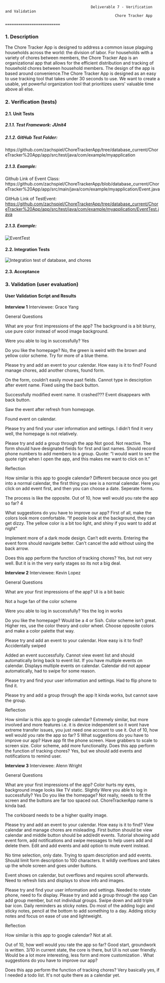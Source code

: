                                            Deliverable 7 - Verification and Validation
                                                      Chore Tracker App
                                                   =========================

<h3>1. Description</h3>

The Chore Tracker App is designed to address a common issue plaguing households across the world: the division of labor. For households with a variety of chores between members, the Chore Tracker App is an organizational app that allows for the efficient distribution and tracking of household chores between household members. The design of the app is based around convenience.The Chore Tracker App is designed as an easy to use tracking tool that takes under 30 seconds to use. We want to create a usable, yet powerful organization tool that prioritizes users' valuable time above all else.

<h3>2. Verification (tests)</h3>
<h4>2.1. Unit Tests</h4>
<h5>2.1.1. Test Framework: JUnit4</h5>
<h5>2.1.2. GitHub Test Folder:</h5> https://github.com/zachspiel/ChoreTrackerApp/tree/database_current/ChoreTracker%20App/app/src/test/java/com/example/myapplication
<h5>2.1.3. Example: </h5>
Github Link of Event Class:
https://github.com/zachspiel/ChoreTrackerApp/blob/database_current/ChoreTracker%20App/app/src/main/java/com/example/myapplication/Event.java

GitHub Link of TestEvent:
https://github.com/zachspiel/ChoreTrackerApp/tree/database_current/ChoreTracker%20App/app/src/test/java/com/example/myapplication/EventTest.java
<h5>2.1.3. Example: </h5>

![EventTest](https://github.com/zachspiel/ChoreTrackerApp/blob/master/Image%20Resources/EventTest_running.JPG)

<h4>2.2. Integration Tests</h4>

![Integration test of database, and chores](https://github.com/zachspiel/ChoreTrackerApp/blob/master/Image%20Resources/integration_testing.png)

<h4>2.3. Acceptance</h4>
  
<h3>3. Validation (user evaluation)</h3>

<h4>User Validation Script and Results</h4>

**Interview 1**
Interviewee: Grace Yang

General Questions

What are your first impressions of the app? 
The background is a bit blurry, use pure color instead of wood image background.


Were you able to log in successfully?
Yes

Do you like the homepage? 
No, the green is weird with the brown and yellow color scheme. Try for more of a blue theme. 

 

Please try and add an event to your calendar. How easy is it to find?
Found manage chores, add another chores, found form. 

On the form, couldn’t easily move past fields. Cannot type in descirption after event name.
Fixed using the back button. 

Successfully modified event name. It crashed??? Event disappears with back button.

Saw the event after refresh from homepage.


Found event on calendar.

Please try and find your user information and settings. 
I didn’t find it very well, the homepage is not relatively. 

Please try and add a group through the app
Not good.  Not reactive. The form should have designated fields for first and last names. 
Should record phone numbers to add members to a group. 
Quote:
“I would want to see the quote right when I open the app, and this makes me want to click on it.”

Reflection

How similar is this app to google calendar?
Different because once you get into a normal calendar, the first thing you see is a normal calendar. Here you click on add event first, and then you can choose a date. Seperate forms.

The process is like the opposite. 
Out of 10, how well would you rate the app so far?
4

What suggestions do you have to improve our app?
First of all, make the colors look more comfortable. “If people look at the background, they can get dizzy. The yellow color is a bit too light, and shiny if you want to add at night” 

Implement more of a dark mode design. Can’t edit events. Entering the event form should navigate better. Can't cancel the add without using the back arrow. 

Does this app perform the function of tracking chores?
Yes, but not very well. But it is in the very early stages so its not a big deal. 


**Interview 2**
Interviewee: Kevin Lopez

General Questions

What are your first impressions of the app? 
UI is a bit basic

Not a huge fan of the color scheme

Were you able to log in successfully?
Yes the log in works

Do you like the homepage? 
Would be a 4 or 5ish. Color scheme isn’t great. Higher res, use the color theory and color wheel. Choose opposite colors and make a color palette that way.

Please try and add an event to your calendar. How easy is it to find?
Accidentally swiped 

Added an event successfully. Cannot view event list and should automatically bring back to event list. If you have multiple events on calendar. Displays multiple events on calendar. Calendar did not appear automatically, had to swipe for some reason.

Please try and find your user information and settings. 
Had to flip phone to find it. 

Please try and add a group through the app
It kinda works, but cannot save the group.

Reflection

How similar is this app to google calendar?
Extremely similar, but more involved and more features i.e. it is device independent so it wont have extreme transfer issues, you just need one account to use it.
Out of 10, how well would you rate the app so far?
5
What suggestions do you have to improve our app?
Have app fit the phone screen. Have grabbers to scale to screen size.
Color scheme, add more functionality.
Does this app perform the function of tracking chores?
Yes, but we should add events and notifications to remind user. 


**Interview 3**
Interviewee: Alenn Wright

General Questions

What are your first impressions of the app? 
Color hurts my eyes, background image looks like TV static. Slightly 
Were you able to log in successfully?
Yes
Do you like the homepage? 
Not really, needs to fit the screen and the buttons are far too spaced out. ChoreTrackerApp name is kinda bad. 

The corkboard needs to be a higher quality image. 

Please try and add an event to your calendar. How easy is it to find?
View calendar and manage chores are misleading. First button should be view calendar and middle button should be add/edit events. Tutorial showing add event form, add notifications and swipe messages to help users add and delete them. Edit and add events and add option to mute event instead. 

No time selection, only date. Trying to spam description and add events. Should limit form description to 100 characters. It wildly overflows and takes up the whole screen and goes under buttons. 

Event shows on calendar, but overflows and requires scroll afterwards. Need to refresh lists and displays to show info and images. 



Please try and find your user information and settings. 
Needed to rotate phone, need to fix display.
Please try and add a group through the app
Can add group member, but not individual groups. Swipe down and add triple bar icon. Daily reminders as sticky notes. Do most of the adding logic and sticky notes, pencil at the bottom to add something to a day. Adding sticky notes and focus on ease of use and lightweight. 

Reflection

How similar is this app to google calendar?
Not at all.

Out of 10, how well would you rate the app so far?
Good start, groundwork is written. 3/10 in current state, the core is there, but UI is not user friendly. Would be a lot more interesting, less form and more customization
. 
What suggestions do you have to improve our app?


Does this app perform the function of tracking chores?
Very basically yes, if I needed a todo list. It's not quite there as a calendar yet.
